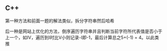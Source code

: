 ## C++

第一种方法和前面一题的解法类似，拆分字符串然后哈希  

后一种是网站上优化的方法，倒序遍历字符串并且判断当前字符所代表值是否小于上一个，如IV，遍历到I时比V小则记录-I即-1，最后计算总之5+(-1) = 4。以此类推